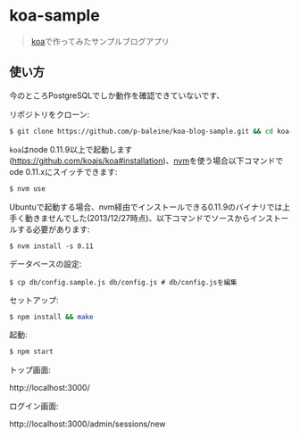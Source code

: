 # koa-sample

> [koa](https://github.com/koajs/koa)で作ってみたサンプルブログアプリ

## 使い方

今のところPostgreSQLでしか動作を確認できていないです、

リポジトリをクローン:

```bash
$ git clone https://github.com/p-baleine/koa-blog-sample.git && cd koa-blog-sample
```

`koa`はnode 0.11.9以上で起動します(https://github.com/koajs/koa#installation)、[nvm](https://github.com/creationix/nvm)を使う場合以下コマンドでode 0.11.xにスイッチできます:

```bash
$ nvm use
```

Ubuntuで起動する場合、nvm経由でインストールできる0.11.9のバイナリでは上手く動きませんでした(2013/12/27時点)、以下コマンドでソースからインストールする必要があります:

```
$ nvm install -s 0.11
```

データベースの設定:

```
$ cp db/config.sample.js db/config.js # db/config.jsを編集
```

セットアップ:

```bash
$ npm install && make
```

起動:

```bash
$ npm start
```

トップ画面:

http://localhost:3000/

ログイン画面:

http://localhost:3000/admin/sessions/new

